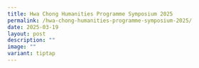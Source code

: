 ```yaml
---
title: Hwa Chong Humanities Programme Symposium 2025
permalink: /hwa-chong-humanities-programme-symposium-2025/
date: 2025-03-19
layout: post
description: ""
image: ""
variant: tiptap
---
```

